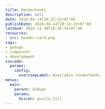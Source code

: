 ```yaml
---
title: Renderhooks
description: null
date: 2024-04-14T20:33:22+07:00
publishDate: 2024-04-14T20:33:22+07:00
lastmod: 2024-11-30T18:36:54+07:00
resources:
- src: header-card.png
tags:
- gohugo
- component
- development
cascade:
  params:
    config:
      overviewLabel: Available renderhooks
menus:
  main:
    parent: GoHugo
    params:
      bsicon: puzzle-fill
---
```

